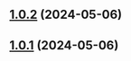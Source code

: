 

## [1.0.2](https://github.com/Rensqwq/npmtest/compare/1.0.1...1.0.2) (2024-05-06)

## [1.0.1](https://github.com/Rensqwq/npmtest/compare/list...1.0.1) (2024-05-06)
